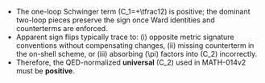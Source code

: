 * The one-loop Schwinger term (C_1=+\tfrac12) is positive; the dominant two-loop pieces preserve the sign once Ward identities and counterterms are enforced.
* Apparent sign flips typically trace to: (i) opposite metric signature conventions without compensating changes, (ii) missing counterterm in the on-shell scheme, or (iii) absorbing (\pi) factors into (C_2) incorrectly.
* Therefore, the QED-normalized **universal** (C_2) used in MATH-014v2 must be **positive**.